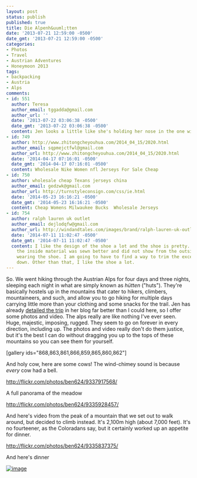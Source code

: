 ```yaml
---
layout: post
status: publish
published: true
title: Die Alpenh&uuml;tten
date: '2013-07-21 12:59:00 -0500'
date_gmt: '2013-07-21 12:59:00 -0500'
categories:
- Photos
- Travel
- Austrian Adventures
- Honeymoon 2013
tags:
- backpacking
- Austria
- Alps
comments:
- id: 551
  author: Teresa
  author_email: tggadda@gmail.com
  author_url: ''
  date: '2013-07-22 03:06:38 -0500'
  date_gmt: '2013-07-22 03:06:38 -0500'
  content: Jen looks a little like she's holding her nose in the one with the cow.  :-D
- id: 749
  author: http://www.zhitongcheyouhua.com/2014_04_15/2020.html
  author_email: sqpmejctfwl@gmail.com
  author_url: http://www.zhitongcheyouhua.com/2014_04_15/2020.html
  date: '2014-04-17 07:16:01 -0500'
  date_gmt: '2014-04-17 07:16:01 -0500'
  content: Wholesale Nike Women nfl Jerseys For Sale Cheap
- id: 750
  author: wholesale cheap Texans jerseys china
  author_email: gedzwk@gmail.com
  author_url: http://turnstyleconsign.com/css/ie.html
  date: '2014-05-23 16:16:21 -0500'
  date_gmt: '2014-05-23 16:16:21 -0500'
  content: Cheap Womens Milwaukee Bucks  Wholesale Jerseys
- id: 754
  author: ralph lauren uk outlet
  author_email: dejlodqfw@gmail.com
  author_url: http://windandtales.com/images/brand/ralph-lauren-uk-outlet.html
  date: '2014-07-11 11:02:47 -0500'
  date_gmt: '2014-07-11 11:02:47 -0500'
  content: I like the design of the shoe a lot and the shoe is pretty. I just wish
    the inside material was sewn better and did not show from the outside when I'm
    wearing the shoe. I am going to have to find a way to trim the excess material
    down. Other than that, I like the shoe a lot.
---
```


So. We went hiking through the Austrian Alps for four days and three nights, sleeping each night in what are simply known as <em>h&uuml;tten</em> ("huts"). They're basically hostels up in the mountains that cater to hikers, climbers, mountaineers, and such, and allow you to go hiking for multiple days carrying little more than your clothing and some snacks for the trail. Jen has already <a href="http://www.slithy-tove.net/archives/1544" target="blank">detailed the trip</a> in her blog far better than I could here, so I offer some photos and video. The alps really are like nothing I've ever seen. Huge, majestic, imposing, rugged. They seem to go on forever in every direction, including up. The photos and video really don't do them justice, but it's the best I can do without dragging you up to the tops of these mountains so you can see them for yourself.


[gallery ids="868,863,861,866,859,865,860,862"]


And holy cow, here are some cows! The wind-chimey sound is because <em>every</em> cow had a bell.


http://flickr.com/photos/ben624/9337917568/


A full panorama of the meadow


http://flickr.com/photos/ben624/9335928457/


And here's video from the peak of a mountain that we set out to walk around, but decided to climb instead. It's 2,100m high (about 7,000 feet). It's no fourteener, as the Coloradans say, but it certainly worked up an appetite for dinner.


http://flickr.com/photos/ben624/9335837375/


And here's dinner


<a href="http://benwilhelm.com/files/2013/07/wpid-20130715_180239.jpg"><img class="alignnone size-full" title="20130715_180239.jpg" alt="image" src="http://benwilhelm.com/files/2013/07/wpid-20130715_180239.jpg" /></a>

